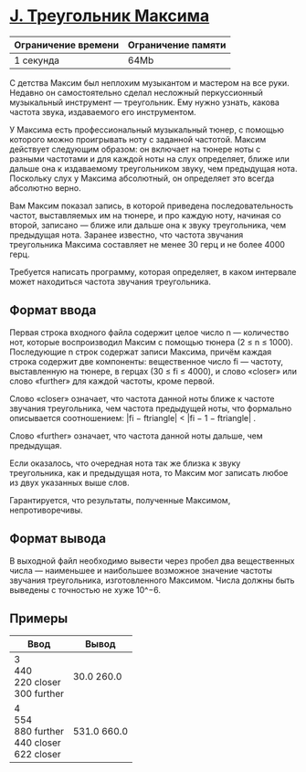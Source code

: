# [J. Треугольник Максима](https://contest.yandex.ru/contest/27472/problems/J/ "Ссылка на сайт с задачей")
| Ограничение времени | Ограничение памяти |
| -|-|
| 1 секунда | 64Mb |

С детства Максим был неплохим музыкантом и мастером на все руки. Недавно он самостоятельно сделал несложный перкуссионный музыкальный инструмент — треугольник. Ему нужно узнать, какова частота звука, издаваемого его инструментом.

У Максима есть профессиональный музыкальный тюнер, с помощью которого можно проигрывать ноту с заданной частотой. Максим действует следующим образом: он включает на тюнере ноты с разными частотами и для каждой ноты на слух определяет, ближе или дальше она к издаваемому треугольником звуку, чем предыдущая нота. Поскольку слух у Максима абсолютный, он определяет это всегда абсолютно верно.

Вам Максим показал запись, в которой приведена последовательность частот, выставляемых им на тюнере, и про каждую ноту, начиная со второй, записано — ближе или дальше она к звуку треугольника, чем предыдущая нота. Заранее известно, что частота звучания треугольника Максима составляет не менее 30 герц и не более 4000 герц.

Требуется написать программу, которая определяет, в каком интервале может находиться частота звучания треугольника.

## Формат ввода

Первая строка входного файла содержит целое число n — количество нот, которые воспроизводил Максим с помощью тюнера (2 ≤ n ≤ 1000). Последующие n строк содержат записи Максима, причём каждая строка содержит две компоненты: вещественное число fi — частоту, выставленную на тюнере, в герцах (30 ≤ fi ≤ 4000), и слово «closer» или слово «further» для каждой частоты, кроме первой.

Слово «closer» означает, что частота данной ноты ближе к частоте звучания треугольника, чем частота предыдущей ноты, что формально описывается соотношением: |fi − ftriangle| < |fi − 1 − ftriangle| .

Слово «further» означает, что частота данной ноты дальше, чем предыдущая.

Если оказалось, что очередная нота так же близка к звуку треугольника, как и предыдущая нота, то Максим мог записать любое из двух указанных выше слов.

Гарантируется, что результаты, полученные Максимом, непротиворечивы.

## Формат вывода

В выходной файл необходимо вывести через пробел два вещественных числа — наименьшее и наибольшее возможное значение частоты звучания треугольника, изготовленного Максимом. Числа должны быть выведены с точностью не хуже 10^−6.

## Примеры

| Ввод | Вывод |
| -|-|
| 3</br>440</br>220 closer</br>300 further | 30.0 260.0 |
| 4</br>554</br>880 further</br>440 closer</br>622 closer | 531.0 660.0 |